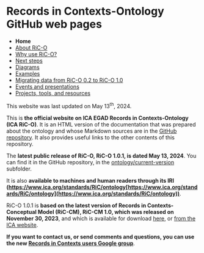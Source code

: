 # Records in Contexts-Ontology GitHub web pages



* **Home**
* [About RiC-O](about.html)
* [Why use RiC-O?](why-use-RiC-O.html)
* [Next steps](next-steps.html)
* [Diagrams](diagrams.html)
* [Examples](examples.html)
* [Migrating data from RiC-O 0.2 to RiC-O 1.0](migrating-data-from-RIC-O-v0.2-to-v1.0.html)
* [Events and presentations](events.html)
* [Projects, tools, and resources](projects-tools-resources.html)



This website was last updated on May 13<sup>th</sup>, 2024.

This is **the official website on ICA EGAD Records in Contexts-Ontology (ICA RiC-O)**. It is an HTML version of the documentation that was prepared about the ontology and whose Markdown sources are in the [GitHub repository](https://github.com/ICA-EGAD/RiC-O). It also provides useful links to the other contents of this repository.

The **latest public release of RiC-O, RiC-O 1.0.1, is dated May 13, 2024**. You can find it in the GitHub repository, in the [ontology/current-version](https://github.com/ICA-EGAD/RiC-O/tree/master/ontology/current-version) subfolder.

It is also **available to machines and human readers through its IRI (https://www.ica.org/standards/RiC/ontology[https://www.ica.org/standards/RiC/ontology](https://www.ica.org/standards/RiC/ontology))**.

RiC-O 1.0.1 is **based on the latest version of Records in Contexts-Conceptual Model (RiC-CM), RiC-CM 1.0, which was  released on November 30, 2023**, and which is available for download [here](https://github.com/ICA-EGAD/RiC-CM/releases/tag/v1.0.1), or [from the ICA website](https://www.ica.org/app/uploads/2023/12/RiC-CM-1.0.pdf).


**If you want to contact us, or send comments and questions, you can use the new [Records in Contexts users Google group](https://groups.google.com/g/Records_in_Contexts_users)**.
